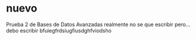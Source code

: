 # nuevo
Prueba 2 de Bases de Datos Avanzadas
realmente no se que escribir pero... debo escribir
bfuiegfrdsiugfiusdghfviodsho
